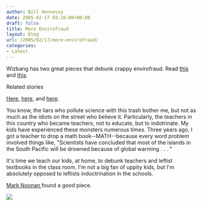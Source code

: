 ```yaml
---
author: Bill Hennessy
date: 2005-02-17 03:16:00+00:00
draft: false
title: More Envirofraud
layout: blog
url: /2005/02/17/more-envirofraud/
categories:
- Latest
---
```


Wizbang has two great pieces that debunk crappy envirofraud. Read [this ](https://wizbangblog.com/archives/005116.php)and [this](https://wizbangblog.com/archives/005115.php). 




Related stories




[Here](https://blog.billhennessy.com/blogs/hennessys_view/archive/2005/01/01/923.aspx), [here](https://blog.billhennessy.com/blogs/hennessys_view/archive/2004/12/13/873.aspx), and [here](https://blog.billhennessy.com/blogs/hennessys_view/archive/2005/01/01/922.aspx). 




You know, the liars who pollute science with this trash bother me, but not as much as the idiots on the street who believe it. Particularly, the teachers in this country who became teachers, not to educate, but to indotrinate. My kids have experienced these monsters numerous times. Three years ago, I got a teacher to drop a math book--MATH--because every word problem involved things like, "Scientists have concluded that most of the islands in the South Pacific will be drowned because of global warming . . . "




It's time we teach our kids, at home, to debunk teachers and leftist textbooks in the class room. I'm not a big fan of uppity kids, but I'm absolutely opposed to leftists indoctrination in the schools. 




[Mark Noonan ](https://www.blogsforbush.com/mt/archives/003732.html)found a good piece.

![](https://blog.billhennessy.com/aggbug.aspx?PostID=1109)

